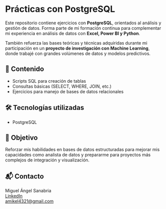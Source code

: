 # Prácticas con PostgreSQL

Este repositorio contiene ejercicios  con **PostgreSQL**, orientados al análisis y gestión de datos. Forma parte de mi formación continua para complementar mi experiencia en análisis de datos con **Excel, Power BI y Python**.

También refuerza las bases teóricas y técnicas adquiridas durante mi participación en un **proyecto de investigación con Machine Learning**, donde trabajé con grandes volúmenes de datos y modelos predictivos.

## 📁 Contenido

- Scripts SQL para creación de tablas
- Consultas básicas (SELECT, WHERE, JOIN, etc.)
- Ejercicios para manejo de bases de datos relacionales

## 🛠 Tecnologías utilizadas

- PostgreSQL

## 🚀 Objetivo

Reforzar mis habilidades en bases de datos estructuradas para mejorar mis capacidades como analista de datos y prepararme para proyectos más complejos de integración y visualización.


## 📬 Contacto

Miguel Ángel Sanabria  
[LinkedIn](https://www.linkedin.com/in/miguel-angel-sanabria-613757219/)  
amikel4321@gmail.com
